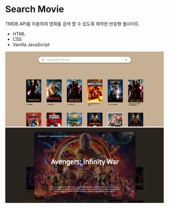 # Search Movie

TMDB API를 이용하여 영화를 검색 할 수 있도록 제작한 반응형 웹사이트
- HTML
- CSS
- Vanilla JavaScript

![Main Page Screenshot](/assets/images/screenshot.png)
![Main Page Screenshot](/assets/images/screenshot2.png)
